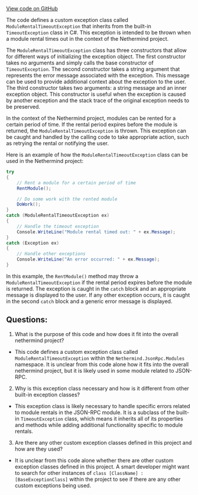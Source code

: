 [View code on GitHub](https://github.com/nethermindeth/nethermind/Nethermind.JsonRpc/Modules/ModuleRentalTimeoutException.cs)

The code defines a custom exception class called `ModuleRentalTimeoutException` that inherits from the built-in `TimeoutException` class in C#. This exception is intended to be thrown when a module rental times out in the context of the Nethermind project.

The `ModuleRentalTimeoutException` class has three constructors that allow for different ways of initializing the exception object. The first constructor takes no arguments and simply calls the base constructor of `TimeoutException`. The second constructor takes a string argument that represents the error message associated with the exception. This message can be used to provide additional context about the exception to the user. The third constructor takes two arguments: a string message and an inner exception object. This constructor is useful when the exception is caused by another exception and the stack trace of the original exception needs to be preserved.

In the context of the Nethermind project, modules can be rented for a certain period of time. If the rental period expires before the module is returned, the `ModuleRentalTimeoutException` is thrown. This exception can be caught and handled by the calling code to take appropriate action, such as retrying the rental or notifying the user.

Here is an example of how the `ModuleRentalTimeoutException` class can be used in the Nethermind project:

```csharp
try
{
    // Rent a module for a certain period of time
    RentModule();

    // Do some work with the rented module
    DoWork();
}
catch (ModuleRentalTimeoutException ex)
{
    // Handle the timeout exception
    Console.WriteLine("Module rental timed out: " + ex.Message);
}
catch (Exception ex)
{
    // Handle other exceptions
    Console.WriteLine("An error occurred: " + ex.Message);
}
``` 

In this example, the `RentModule()` method may throw a `ModuleRentalTimeoutException` if the rental period expires before the module is returned. The exception is caught in the `catch` block and an appropriate message is displayed to the user. If any other exception occurs, it is caught in the second `catch` block and a generic error message is displayed.
## Questions: 
 1. What is the purpose of this code and how does it fit into the overall nethermind project?
- This code defines a custom exception class called `ModuleRentalTimeoutException` within the `Nethermind.JsonRpc.Modules` namespace. It is unclear from this code alone how it fits into the overall nethermind project, but it is likely used in some module related to JSON-RPC.

2. Why is this exception class necessary and how is it different from other built-in exception classes?
- This exception class is likely necessary to handle specific errors related to module rentals in the JSON-RPC module. It is a subclass of the built-in `TimeoutException` class, which means it inherits all of its properties and methods while adding additional functionality specific to module rentals.

3. Are there any other custom exception classes defined in this project and how are they used?
- It is unclear from this code alone whether there are other custom exception classes defined in this project. A smart developer might want to search for other instances of `class [ClassName] : [BaseExceptionClass]` within the project to see if there are any other custom exceptions being used.